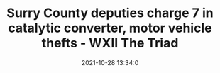 ---
"title": "Surry County deputies charge 7 in catalytic converter, motor vehicle thefts - WXII The Triad"
"date": "2021-10-28 13:34:0"
"feed_name": "GOOGLENEWSCONSTRUCTION"
"feed_website": "https://news.google.com/search?q=construction%2Bincident&hl=en-US&gl=US&ceid=US:en"
"feed_rss": "https://news.google.com/rss/search?q=construction%2Bincident&hl=en-US&gl=US&ceid=US:en"
"link": "https://www.wxii12.com/article/surry-county-catalytic-converter-motor-vehicle-thefts/38090181"
"source": "{'href': 'https://www.wxii12.com', 'title': 'WXII The Triad'}"
"file": "_posts/2021-1-1-723eaa7251e044f101e8770ab95a4b8869776aa7.md"
"accident": "0"
"drilling": "0"
"dead": "0"
"injured": "0"
"arrested": "0"
"place": "unknown place"
"where": "unknown site"
"causes": "unknown"
"place_uri": "unknown place"
---